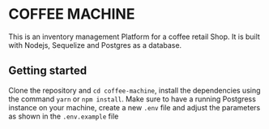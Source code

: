 # COFFEE MACHINE
This is an inventory management Platform for a coffee retail Shop.
It is built with Nodejs, Sequelize and Postgres as a database.

## Getting started
Clone the repository and `cd coffee-machine`, install the dependencies 
using the command `yarn` or `npm install`.
Make sure to have a running Postgress instance on your machine, create
a new `.env` file and adjust the parameters as shown in the `.env.example` file 

